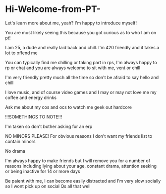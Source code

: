 # Hi-Welcome-from-PT-
Let's learn more about me, yeah? I'm happy to introduce myself!

You are most likely seeing this because you got curious as to who I am on pt!

I am 25, a dude and really laid back and chill. I'm 420 friendly and it takes a lot to offend me

You can typically find me chilling or taking part in rps, I'm always happy to rp or chat and you are always welcome to sit with me, vent or chill

I'm very friendly pretty much all the time so don't be afraid to say hello and chill

I love music, and of course video games and I may or may not love me my coffee and energy drinks

Ask me about my cos and ocs to watch me geek out hardcore

!!!SOMETHINGS TO NOTE!!!

I'm taken so don't bother asking for an erp

NO MINORS PLEASE! For obvious reasons I don't want my friends list to contain minors

No drama

I'm always happy to make friends but I will remove you for a number of reasons including lying about your age, constant drama, attention seeking or being inactive for 14 or more days

Be paient with me, I can become easily distracted and I'm very slow socially so I wont pick up on social Qs all that well
